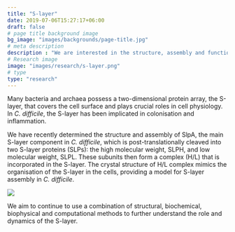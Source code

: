 ```yaml
---
title: "S-layer"
date: 2019-07-06T15:27:17+06:00
draft: false
# page title background image
bg_image: "images/backgrounds/page-title.jpg"
# meta description
description : "We are interested in the structure, assembly and function of the paracrystalline layer that covers *C. difficile* cells - the S-layer."
# Research image
image: "images/research/s-layer.png"
# type
type: "research"
---
```


Many bacteria and archaea possess a two-dimensional protein array, the S-layer, that covers the cell surface and plays crucial roles in cell physiology. In *C. difficile*, the S-layer has been implicated in colonisation and inflammation.

We have recently determined the structure and assembly of SlpA, the main S-layer component in *C. difficile*, which is post-translationally cleaved into two S-layer proteins (SLPs): the high molecular weight, SLPH, and low molecular weight, SLPL. These subunits then form a complex (H/L) that is incorporated in the S-layer. The crystal structure of H/L complex mimics the organisation of the S-layer in the cells, providing a model for S-layer assembly in *C. difficile*.

![](/images/research/Slayer_structure.jpg)

We aim to continue to use a combination of structural, biochemical, biophysical and computational methods to further understand the role and dynamics of the S-layer.
